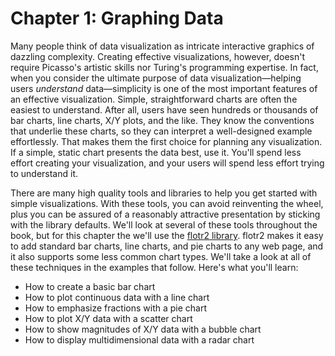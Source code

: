 # Chapter 1: Graphing Data

Many people think of data visualization as intricate interactive graphics of dazzling complexity. Creating effective visualizations, however, doesn't require Picasso's artistic skills nor Turing's programming expertise. In fact, when you consider the ultimate purpose of data visualization—helping users _understand_ data—simplicity is one of the most important features of an effective visualization. Simple, straightforward charts are often the easiest to understand. After all, users have seen hundreds or thousands of bar charts, line charts, <span class="smcp">X</span>/<span class="smcp">Y</span> plots, and the like. They know the conventions that underlie these charts, so they can interpret a well-designed example effortlessly. That makes them the first choice for planning any visualization. If a simple, static chart presents the data best, use it. You'll spend less effort creating your visualization, and your users will spend less effort trying to understand it.

There are many high quality tools and libraries to help you get started with simple visualizations. With these tools, you can avoid reinventing the wheel, plus you can be assured of a reasonably attractive presentation by sticking with the library defaults. We'll look at several of these tools throughout the book, but for this chapter the we'll use the [flotr2 library](http://www.humblesoftware.com/flotr2/). flotr2 makes it easy to add standard bar charts, line charts, and pie charts to any web page, and it also supports some less common chart types. We'll take a look at all of these techniques in the examples that follow. Here's what you'll learn:

* How to create a basic bar chart
* How to plot continuous data with a line chart
* How to emphasize fractions with a pie chart
* How to plot <span class="smcp">X</span>/<span class="smcp">Y</span> data with a scatter chart
* How to show magnitudes of <span class="smcp">X</span>/<span class="smcp">Y</span> data with a bubble chart
* How to display multidimensional data with a radar chart

